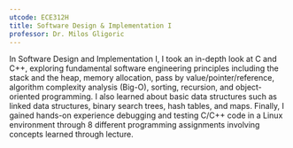 ```yaml
---
utcode: ECE312H
title: Software Design & Implementation I
professor: Dr. Milos Gligoric
---
```

In Software Design and Implementation I, I took an in-depth look at C and C++, exploring fundamental software engineering principles including the stack and the heap, memory allocation, pass by value/pointer/reference, algorithm complexity analysis (Big-O), sorting, recursion, and object-oriented programming. I also learned about basic data structures such as linked data structures, binary search trees, hash tables, and maps. Finally, I gained hands-on experience debugging and testing C/C++ code in a Linux environment through 8 different programming assignments involving concepts learned through lecture.